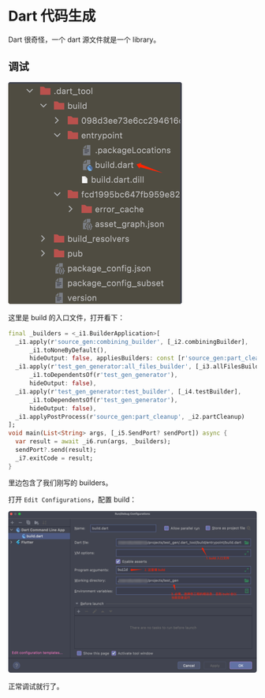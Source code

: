 # Dart 代码生成

Dart 很奇怪，一个 dart 源文件就是一个 library。

## 调试

![img.png](imgs/debug-build.png)

这里是 build 的入口文件，打开看下：

```dart
final _builders = <_i1.BuilderApplication>[
  _i1.apply(r'source_gen:combining_builder', [_i2.combiningBuilder],
      _i1.toNoneByDefault(),
      hideOutput: false, appliesBuilders: const [r'source_gen:part_cleanup']),
  _i1.apply(r'test_gen_generator:all_files_builder', [_i3.allFilesBuilder],
      _i1.toDependentsOf(r'test_gen_generator'),
      hideOutput: false),
  _i1.apply(r'test_gen_generator:test_builder', [_i4.testBuilder],
      _i1.toDependentsOf(r'test_gen_generator'),
      hideOutput: false),
  _i1.applyPostProcess(r'source_gen:part_cleanup', _i2.partCleanup)
];
void main(List<String> args, [_i5.SendPort? sendPort]) async {
  var result = await _i6.run(args, _builders);
  sendPort?.send(result);
  _i7.exitCode = result;
}
```

里边包含了我们刚写的 builders。

打开 `Edit Configurations`，配置 build：

![img.png](imgs/debug-build-config.png)

正常调试就行了。

